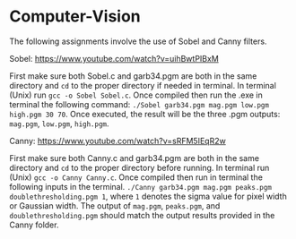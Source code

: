 # Computer-Vision
The following assignments involve the use of Sobel and Canny filters.

Sobel: https://www.youtube.com/watch?v=uihBwtPIBxM

First make sure both Sobel.c and garb34.pgm are both in the same directory and ```cd``` to the proper directory if needed in terminal. In terminal (Unix) run ```gcc -o Sobel Sobel.c```. Once compiled then run the .exe in terminal the following command: ```./Sobel garb34.pgm mag.pgm low.pgm high.pgm 30 70```. Once executed, the result will be the three .pgm outputs: ```mag.pgm```, ```low.pgm```, ```high.pgm```. 


Canny: https://www.youtube.com/watch?v=sRFM5IEqR2w

First make sure both Canny.c and garb34.pgm are both in the same directory and ```cd``` to the proper directory before running. In terminal run (Unix) ```gcc -o Canny Canny.c```. Once compiled then run in terminal the following inputs in the terminal. ```./Canny garb34.pgm mag.pgm peaks.pgm doublethresholding.pgm 1```, where ```1``` denotes the sigma value for pixel width or Gaussian width. The output of ```mag.pgm```, ```peaks.pgm```, and ```doublethresholding.pgm``` should match the output results provided in the Canny folder. 
